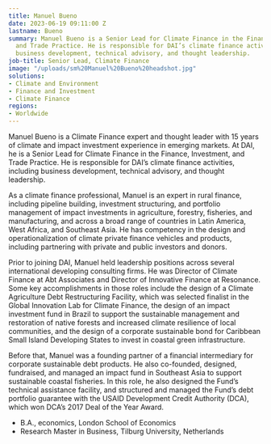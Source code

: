 ```yaml
---
title: Manuel Bueno
date: 2023-06-19 09:11:00 Z
lastname: Bueno
summary: Manuel Bueno is a Senior Lead for Climate Finance in the Finance, Investment,
  and Trade Practice. He is responsible for DAI’s climate finance activities, including
  business development, technical advisory, and thought leadership.
job-title: Senior Lead, Climate Finance
image: "/uploads/sm%20Manuel%20Bueno%20headshot.jpg"
solutions:
- Climate and Environment
- Finance and Investment
- Climate Finance
regions:
- Worldwide
---
```


Manuel Bueno is a Climate Finance expert and thought leader with 15 years of climate and impact investment experience in emerging markets. At DAI, he is a Senior Lead for Climate Finance in the Finance, Investment, and Trade Practice. He is responsible for DAI’s climate finance activities, including business development, technical advisory, and thought leadership.

As a climate finance professional, Manuel is an expert in rural finance, including pipeline building, investment structuring, and portfolio management of impact investments in agriculture, forestry, fisheries, and manufacturing, and across a broad range of countries in Latin America, West Africa, and Southeast Asia. He has competency in the design and operationalization of climate private finance vehicles and products, including partnering with private and public investors and donors. 

Prior to joining DAI, Manuel held leadership positions across several international developing consulting firms. He was Director of Climate Finance at Abt Associates and Director of Innovative Finance at Resonance. Some key accomplishments in those roles include the design of a Climate Agriculture Debt Restructuring Facility, which was selected finalist in the Global Innovation Lab for Climate Finance, the design of an impact investment fund in Brazil to support the sustainable management and restoration of native forests and increased climate resilience of local communities, and the design of a corporate sustainable bond for Caribbean Small Island Developing States to invest in coastal green infrastructure.

Before that, Manuel was a founding partner of a financial intermediary for corporate sustainable debt products. He also co-founded, designed, fundraised, and managed an impact fund in Southeast Asia to support sustainable coastal fisheries. In this role, he also designed the Fund’s technical assistance facility, and structured and managed the Fund’s debt portfolio guarantee with the USAID Development Credit Authority (DCA), which won DCA’s 2017 Deal of the Year Award.

* B.A., economics, London School of Economics
* Research Master in Business, Tilburg University, Netherlands 